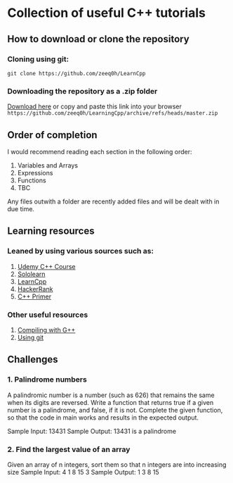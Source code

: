 # Collection of useful C++ tutorials

## How to download or clone the repository
### Cloning using git:
`git clone https://github.com/zeeq0h/LearnCpp`
### Downloading the repository as a .zip folder
[Download here](https://github.com/zeeq0h/LearnCpp/archive/refs/heads/master.zip)
or copy and paste this link into your browser `https://github.com/zeeq0h/LearningCpp/archive/refs/heads/master.zip`

## Order of completion
I would recommend reading each section in the following order:
1. Variables and Arrays
2. Expressions
3. Functions
4. TBC

Any files outwith a folder are recently added files and will be dealt with in due time.

## Learning resources

### Leaned by using various sources such as:
1. [Udemy C++ Course](https://www.udemy.com/course/free-learn-c-tutorial-beginners/learn/lecture/3761044?start=0#overview)
2. [Sololearn](https://www.sololearn.com)
3. [LearnCpp](https://www.learncpp.com)
4. [HackerRank](https://www.hackerrank.com)
5. [C++ Primer](http://ptgmedia.pearsoncmg.com/images/9780321714114/samplepages/0321714113.pdf)

### Other useful resources
1. [Compiling with G++](https://www.geeksforgeeks.org/compiling-with-g-plus-plus/)
2. [Using git](https://www.w3schools.com/GIT/default.asp)

## Challenges
### 1. Palindrome numbers

A palindromic number is a number (such as 626) that remains the same when its digits are reversed.
Write a function that returns true if a given number is a palindrome, and false, if it is not.
Complete the given function, so that the code in main works and results in the expected output.

Sample Input:
13431
Sample Output:
13431 is a palindrome

### 2. Find the largest value of an array

Given an array of n integers, sort them so that n integers are into increasing size
Sample Input:
4
1 8 15 3
Sample Output:
1 3 8 15
